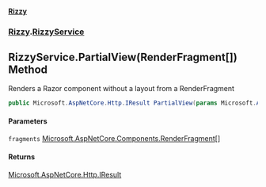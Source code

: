 #### [Rizzy](index 'index')
### [Rizzy](Rizzy 'Rizzy').[RizzyService](Rizzy.RizzyService 'Rizzy.RizzyService')

## RizzyService.PartialView(RenderFragment[]) Method

Renders a Razor component without a layout from a RenderFragment

```csharp
public Microsoft.AspNetCore.Http.IResult PartialView(params Microsoft.AspNetCore.Components.RenderFragment[] fragments);
```
#### Parameters

<a name='Rizzy.RizzyService.PartialView(Microsoft.AspNetCore.Components.RenderFragment[]).fragments'></a>

`fragments` [Microsoft.AspNetCore.Components.RenderFragment](https://docs.microsoft.com/en-us/dotnet/api/Microsoft.AspNetCore.Components.RenderFragment 'Microsoft.AspNetCore.Components.RenderFragment')[[]](https://docs.microsoft.com/en-us/dotnet/api/System.Array 'System.Array')

#### Returns
[Microsoft.AspNetCore.Http.IResult](https://docs.microsoft.com/en-us/dotnet/api/Microsoft.AspNetCore.Http.IResult 'Microsoft.AspNetCore.Http.IResult')